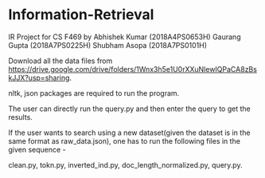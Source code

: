 # Information-Retrieval

IR Project for CS F469 by
Abhishek Kumar (2018A4PS0653H)
Gaurang Gupta (2018A7PS0225H)
Shubham Asopa (2018A7PS0101H)

Download all the data files from https://drive.google.com/drive/folders/1Wnx3h5e1U0rXXuNlewIQPaCA8zBskJJX?usp=sharing.

nltk, json packages are required to run the program.

The user can directly run the query.py and then enter the query to get the results.

If the user wants to search using a new dataset(given the dataset is in the same format as raw_data.json), one has to run the following files in the given sequence - 

clean.py, tokn.py, inverted_ind.py, doc_length_normalized.py, query.py.
